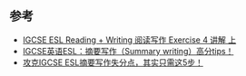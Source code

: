 


## 参考

- [IGCSE ESL Reading + Writing 阅读写作 Exercise 4 讲解 上](https://www.bilibili.com/video/BV1Jj411F7QA/)
- [IGCSE英语ESL：摘要写作（Summary writing）高分tips！](https://zhuanlan.zhihu.com/p/411481045)
- [攻克IGCSE ESL摘要写作失分点，其实只需这5步！](https://www.sohu.com/a/605749199_113707)
